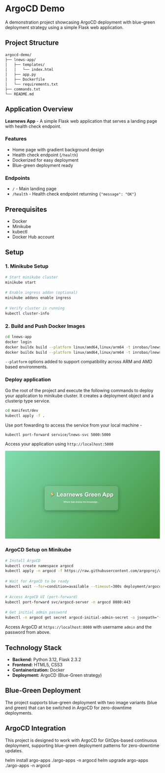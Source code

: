 # ArgoCD Demo

A demonstration project showcasing ArgoCD deployment with blue-green deployment strategy using a simple Flask web application.

## Project Structure

```
argocd-demo/
├── lnews-app/
│   ├── templates/
│   │   └── index.html
│   ├── app.py
│   ├── Dockerfile
│   └── requirements.txt
├── commands.txt
└── README.md
```

## Application Overview

**Learnews App** - A simple Flask web application that serves a landing page with health check endpoint.

### Features
- Home page with gradient background design
- Health check endpoint (`/health`)
- Dockerized for easy deployment
- Blue-green deployment ready

### Endpoints
- `/` - Main landing page
- `/health` - Health check endpoint returning `{"message": "OK"}`

## Prerequisites

- Docker
- Minikube
- kubectl
- Docker Hub account

## Setup

### 1. Minikube Setup

```bash
# Start minikube cluster
minikube start

# Enable ingress addon (optional)
minikube addons enable ingress

# Verify cluster is running
kubectl cluster-info
```

### 2. Build and Push Docker Images

```bash
cd lnews-app
docker login
docker buildx build --platform linux/amd64,linux/arm64 -t inrobas/lnews-app:blue --push .
docker buildx build --platform linux/amd64,linux/arm64 -t inrobas/lnews-app:green --push .
```

`--platform` options added to support compatibility across ARM and AMD based environments.

### Deploy application
Go the root of the project and execute the following commands to deploy your application to minikube cluster.
It creates a deployment object and a clusterip type service.

```bash
cd manifest/dev
kubectl apply -f .
```

Use port fowarding to access the service from your local machine -
```bash
kubectl port-forward service/lnews-svc 5000:5000
```
Access your application using `http://localhost:5000`

![](/images/green-ui.png)

### ArgoCD Setup on Minikube

```bash
# Install ArgoCD
kubectl create namespace argocd
kubectl apply -n argocd -f https://raw.githubusercontent.com/argoproj/argo-cd/stable/manifests/install.yaml

# Wait for ArgoCD to be ready
kubectl wait --for=condition=available --timeout=300s deployment/argocd-server -n argocd

# Access ArgoCD UI (port-forward)
kubectl port-forward svc/argocd-server -n argocd 8080:443

# Get initial admin password
kubectl -n argocd get secret argocd-initial-admin-secret -o jsonpath="{.data.password}" | base64 -d
```

Access ArgoCD at `https://localhost:8080` with username `admin` and the password from above.

## Technology Stack

- **Backend:** Python 3.12, Flask 2.3.2
- **Frontend:** HTML5, CSS3
- **Containerization:** Docker
- **Deployment:** ArgoCD (Blue-Green strategy)

## Blue-Green Deployment

The project supports blue-green deployment with two image variants (blue and green) that can be switched in ArgoCD for zero-downtime deployments.

## ArgoCD Integration

This project is designed to work with ArgoCD for GitOps-based continuous deployment, supporting blue-green deployment patterns for zero-downtime updates.

helm install argo-apps ./argo-apps -n argocd
helm upgrade argo-apps ./argo-apps -n argocd
